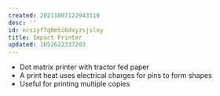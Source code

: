 ```yaml
---
created: 20211007122943110
desc: ''
id: ncsiyf7q0m5i6dxyzsjslxy
title: Impact Printer
updated: 1652622337203
---
```

   
   
- Dot matrix printer with tractor fed paper   
- A print heat uses electrical charges for pins to form shapes   
- Useful for printing multiple copies